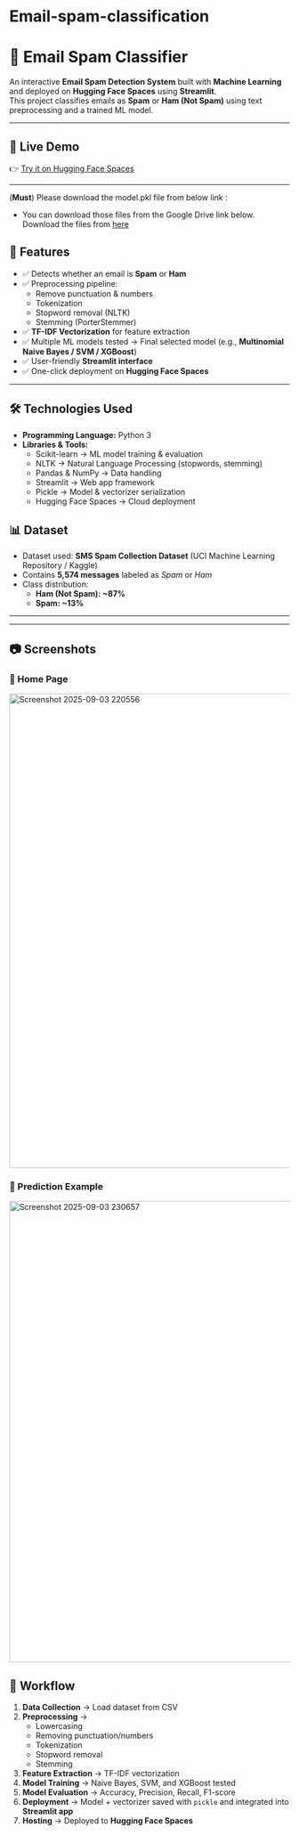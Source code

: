 # Email-spam-classification
# 📧 Email Spam Classifier  

An interactive **Email Spam Detection System** built with **Machine Learning** and deployed on **Hugging Face Spaces** using **Streamlit**.  
This project classifies emails as **Spam** or **Ham (Not Spam)** using text preprocessing and a trained ML model.  

---

## 🚀 Live Demo  
👉 [Try it on Hugging Face Spaces](https://huggingface.co/spaces/qShihab/SMS-Email-Spam-Classification)  

---
(**Must**) Please download the model.pkl file from below link : 
- You can download those files from the Google Drive link below.
  Download the files from [here](https://drive.google.com/file/d/1wSsVq__jCA2QYKBkg-TqCSYtgXK5tj0j/view?usp=sharing)  
## 📌 Features  
- ✅ Detects whether an email is **Spam** or **Ham**  
- ✅ Preprocessing pipeline:  
  - Remove punctuation & numbers  
  - Tokenization  
  - Stopword removal (NLTK)  
  - Stemming (PorterStemmer)  
- ✅ **TF-IDF Vectorization** for feature extraction  
- ✅ Multiple ML models tested → Final selected model (e.g., **Multinomial Naive Bayes / SVM / XGBoost**)  
- ✅ User-friendly **Streamlit interface**  
- ✅ One-click deployment on **Hugging Face Spaces**  

---

## 🛠️ Technologies Used  
- **Programming Language:** Python 3  
- **Libraries & Tools:**  
  - Scikit-learn → ML model training & evaluation  
  - NLTK → Natural Language Processing (stopwords, stemming)  
  - Pandas & NumPy → Data handling  
  - Streamlit → Web app framework  
  - Pickle → Model & vectorizer serialization  
  - Hugging Face Spaces → Cloud deployment  

## 📊 Dataset  
- Dataset used: **SMS Spam Collection Dataset** (UCI Machine Learning Repository / Kaggle)  
- Contains **5,574 messages** labeled as *Spam* or *Ham*  
- Class distribution:  
  - **Ham (Not Spam): ~87%**  
  - **Spam: ~13%**  

---

---

## 📷 Screenshots  

### 🔹 Home Page  
 <img width="1918" height="853" alt="Screenshot 2025-09-03 220556" src="https://github.com/user-attachments/assets/d21c07a7-7b46-449f-812c-04f6f2c4c7b9" />


### 🔹 Prediction Example  
<img width="1910" height="829" alt="Screenshot 2025-09-03 230657" src="https://github.com/user-attachments/assets/2f036770-5bad-446a-929a-99540121b570" />

## 🔄 Workflow  

1. **Data Collection** → Load dataset from CSV  
2. **Preprocessing** →  
   - Lowercasing  
   - Removing punctuation/numbers  
   - Tokenization  
   - Stopword removal  
   - Stemming  
3. **Feature Extraction** → TF-IDF vectorization  
4. **Model Training** → Naive Bayes, SVM, and XGBoost tested  
5. **Model Evaluation** → Accuracy, Precision, Recall, F1-score  
6. **Deployment** → Model + vectorizer saved with `pickle` and integrated into **Streamlit app**  
7. **Hosting** → Deployed to **Hugging Face Spaces**
